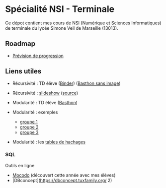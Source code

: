 # Spécialité NSI - Terminale

Ce dépot contient mes cours de NSI (Numérique et Sciences Informatiques) de terminale du lycée Simone Veil de Marseille (13013).

## Roadmap

* [Prévision de progression](./roadmap/progression.md)

## Liens utiles

* Récursivité : TD élève ([Binder](https://pa.dilla.fr/U)) ([Basthon sans image](http://pa.dilla.fr/Y))
* Récursivité : [slideshow](https://pa.dilla.fr/Z) ([source](https://padilla-nsi.github.io/tnsi/cours/langage/1-récursivité/1-1---Récursivité.slides.html))

* Modularité : TD élève ([Basthon](https://pa.dilla.fr/10))
* Modularité : exemples 
  * [groupe 1](https://pa.dilla.fr/11)
  * [groupe 2](https://pa.dilla.fr/12)
  * [groupe 3](https://pa.dilla.fr/13)
* Modularité : les [tables de hachages](https://pa.dilla.fr/14)

### SQL

Outils en ligne

* [Mocodo](http://mocodo.wingi.net/) (découvert cette année avec mes élèves)
* [DBconcept](https://dbconcept.tuxfamily.org/ 2)
